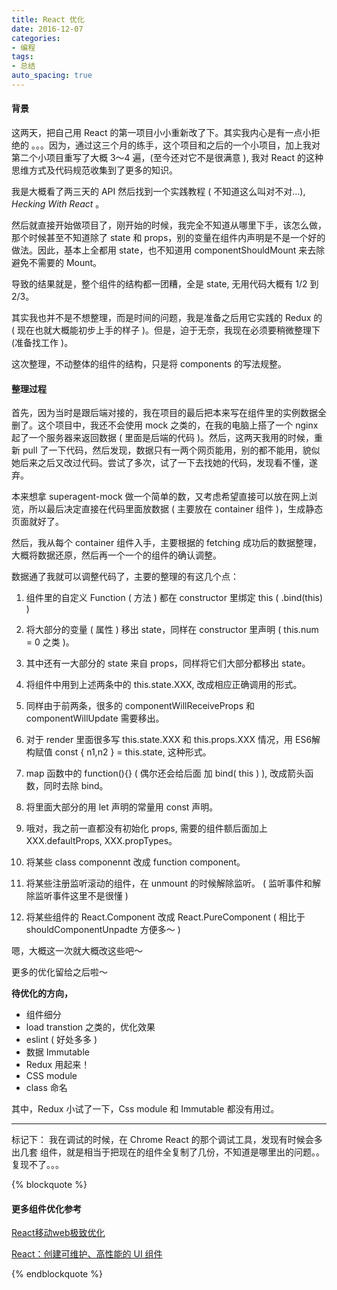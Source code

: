 ```yaml
---
title: React 优化 
date: 2016-12-07
categories:
- 编程
tags:
- 总结
auto_spacing: true
---
```


#### 背景

这两天，把自己用 React 的第一项目小小重新改了下。其实我内心是有一点小拒绝的 。。。因为，通过这三个月的练手，这个项目和之后的一个小项目，加上我对第二个小项目重写了大概 3～4 遍，(至今还对它不是很满意 ),  我对 React 的这种思维方式及代码规范收集到了更多的知识。

我是大概看了两三天的 API 然后找到一个实践教程 ( 不知道这么叫对不对...), _Hecking With React_ 。

<!-- more-->

然后就直接开始做项目了，刚开始的时候，我完全不知道从哪里下手，该怎么做，那个时候甚至不知道除了 state 和 props，别的变量在组件内声明是不是一个好的做法。因此，基本上全都用 state，也不知道用 componentShouldMount 来去除避免不需要的 Mount。

导致的结果就是，整个组件的结构都一团糟，全是 state, 无用代码大概有 1/2 到 2/3。

其实我也并不是不想整理，而是时间的问题，我是准备之后用它实践的 Redux 的 ( 现在也就大概能初步上手的样子 )。但是，迫于无奈，我现在必须要稍微整理下 (准备找工作 )。

这次整理，不动整体的组件的结构，只是将 components 的写法规整。


#### 整理过程

首先，因为当时是跟后端对接的，我在项目的最后把本来写在组件里的实例数据全删了。这个项目中，我还不会使用 mock  之类的，在我的电脑上搭了一个 nginx 起了一个服务器来返回数据 ( 里面是后端的代码 )。然后，这两天我用的时候，重新 pull 了一下代码，然后发现，数据只有一两个网页能用，别的都不能用，貌似她后来之后又改过代码。尝试了多次，试了一下去找她的代码，发现看不懂，遂弃。

本来想拿 superagent-mock 做一个简单的数，又考虑希望直接可以放在网上浏览，所以最后决定直接在代码里面放数据 ( 主要放在 container 组件 )，生成静态页面就好了。

然后，我从每个 container 组件入手，主要根据的 fetching 成功后的数据整理，大概将数据还原，然后再一个一个的组件的确认调整。

数据通了我就可以调整代码了，主要的整理的有这几个点：

1. 组件里的自定义 Function ( 方法 ) 都在 constructor 里绑定 this ( .bind(this) )

2. 将大部分的变量 ( 属性 ) 移出 state，同样在 constructor 里声明 ( this.num = 0 之类 )。

3. 其中还有一大部分的 state 来自 props，同样将它们大部分都移出 state。

4. 将组件中用到上述两条中的 this.state.XXX, 改成相应正确调用的形式。

5. 同样由于前两条，很多的 componentWillReceiveProps 和 componentWillUpdate 需要移出。

6. 对于 render 里面很多写 this.state.XXX 和 this.props.XXX 情况，用 ES6解构赋值 const { n1,n2 } = this.state, 这种形式。

7. map 函数中的 function(){}  ( 偶尔还会给后面 加 bind( this ) ), 改成箭头函数，同时去除 bind。

8. 将里面大部分的用 let 声明的常量用 const 声明。

9. 哦对，我之前一直都没有初始化 props, 需要的组件额后面加上 XXX.defaultProps, XXX.propTypes。

10. 将某些 class componennt 改成 function component。

11. 将某些注册监听滚动的组件，在 unmount 的时候解除监听。 ( 监听事件和解除监听事件这里不是很懂 )

12. 将某些组件的 React.Component 改成 React.PureComponent ( 相比于 shouldComponentUnpadte 方便多～ )

嗯，大概这一次就大概改这些吧～ 

更多的优化留给之后啦～


__待优化的方向，__

- 组件细分
- load transtion 之类的，优化效果
- eslint ( 好处多多 )
- 数据 Immutable 
- Redux 用起来！
- CSS module 
- class 命名

其中，Redux 小试了一下，Css module 和 Immutable 都没有用过。


---

标记下： 我在调试的时候，在 Chrome React 的那个调试工具，发现有时候会多出几套 组件，就是相当于把现在的组件全复制了几份，不知道是哪里出的问题。。复现不了。。。




{% blockquote %}
#### 更多组件优化参考

[React移动web极致优化](http://dev.qq.com/topic/579083d1c9da73584b02587d)

[React：创建可维护、高性能的 UI 组件](http://www.ibm.com/developerworks/cn/web/wa-react-intro/)

{% endblockquote %}
 

